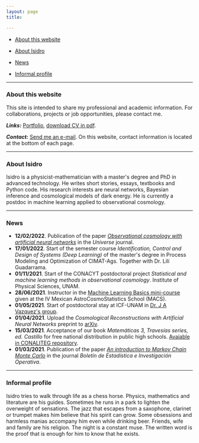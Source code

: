 ```yaml
---
layout: page
title: 

---
```


 - [About this website](#about-this-website)
 
 - [About Isidro](#about-me)
  
 - [News](#news)
  
 - [Informal profile](#informal-profile) 

 


--------

### About this website


This site is intended to share my professional and academic information. For collaborations, projects or job opportunities, please contact me.  

***Links:*** [Portfolio](portfolio.md), [download CV in pdf](https://www.dropbox.com/s/04ohkaum3mt2di9/CV_eng.pdf?dl=0).

***Contact:*** [Send me an e-mail](mailto:igomezvargas@outlook.com). On this website, contact information is located at the bottom of each page.

----------------------------

### About Isidro

Isidro is a physicist-mathematician with a master's degree and PhD in advanced technology. He writes short stories, essays, textbooks and Python code. His research interests are neural networks, Bayesian inference and cosmological models of dark energy. He is currently a postdoc in machine learning applied to observational cosmology. 


--------------------

### News

- **12/02/2022**. Publication of the paper [*Observational cosmology with artificial neural networks*](https://www.mdpi.com/2218-1997/8/2/120) in the *Universe* journal.
- **17/01/2022**. Start of the semester course *Identification, Control and Design of Systems (Deep Learning)* of the master's degree in Process Modeling and Optimization of CIMAT-Ags. Together with Dr. Lilí Guadarrama. 
- **01/11/2021**. Start of the CONACYT postdoctoral project *Statistical and machine learning methods in observational cosmology*. Institute of Physical Sciences, UNAM. 
- **28/06/2021**. Instructor in the [Machine Learning Basics mini-course](https://github.com/igomezv/MACS_2021_ML_basics_neural_networks) given at the IV Mexican AstroCosmoStatistics School (MACS).
- **01/05/2021**. Start of postdoctoral stay at ICF-UNAM in [Dr. J A Vazquez's group](https://www.fis.unam.mx/~javazquez/index.html).
- **01/04/2021**. Upload the *Cosmological Reconstructions with Artificial Neural Networks* preprint to [arXiv](https://arxiv.org/abs/2104.00595).
- **15/03/2021**. Acceptance of our book *Matemáticas 3, Travesías series, ed. Castillo* for free national distribution in public high schools. [Avaiable in CONALITEG repository](https://secundaria.conaliteg.gob.mx/seleccion/content/common/detaLibro/detalleLibro.jsf?idLibro=697). 
- **01/03/2021**. Publication of the paper [*An introduction to Markov Chain Monte Carlo*](https://www.researchgate.net/publication/350485874_An_introduction_to_Markov_Chain_Monte_Carlo) in the journal *Boletín de Estadística e Investigación Operativa*. 

------------------------------

### Informal profile

Isidro tries to walk through life as a chess horse. Physics, mathematics and literature are his guides. Sometimes he runs in a park to lighten the overweight of sensations. The jazz that escapes from a saxophone, clarinet or trumpet makes him believe that his spirit can grow. Some obsessions and harmless manias accompany him even while drinking beer. Friends, wife and family are his religion. The night is a constant muse. The written word is the proof that is enough for him to know that he exists.


